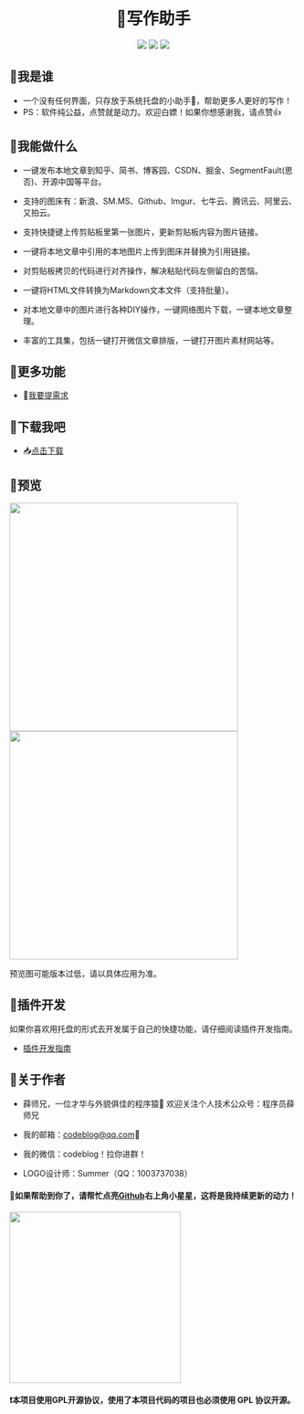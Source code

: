 <div align="center">
<h1>📝写作助手</h1>
<img src="https://img.shields.io/github/license/onblog/BlogHelper"/>
<img src="https://img.shields.io/static/v1?label=electron&message=7.1.7&color="/>
<img src="https://img.shields.io/static/v1?label=mac|win|linux&message=7.1.7&color=yellow"/>
</div>

## 🚩我是谁

- 一个没有任何界面，只存放于系统托盘的小助手🌝，帮助更多人更好的写作！
- PS：软件纯公益，点赞就是动力。欢迎白嫖！如果你想感谢我，请点赞👍

## 🚩我能做什么

- 一键发布本地文章到知乎、简书、博客园、CSDN、掘金、SegmentFault(思否)、开源中国等平台。

- 支持的图床有：新浪、SM.MS、Github、Imgur、七牛云、腾讯云、阿里云、又拍云。

- 支持快捷键上传剪贴板里第一张图片，更新剪贴板内容为图片链接。

- 一键将本地文章中引用的本地图片上传到图床并替换为引用链接。

- 对剪贴板拷贝的代码进行对齐操作，解决粘贴代码左侧留白的苦恼。

- 一键将HTML文件转换为Markdown文本文件（支持批量）。

- 对本地文章中的图片进行各种DIY操作，一键网络图片下载，一键本地文章整理。

- 丰富的工具集，包括一键打开微信文章排版，一键打开图片素材网站等。

## 🚩更多功能

- 🙋[我要提需求](https://github.com/onblog/BlogHelper/issues)

## 🚩下载我吧

- 📥[点击下载](https://github.com/onblog/BlogHelper/releases)

## 🚩预览

<img src="https://user-images.githubusercontent.com/31175877/102894223-bdcfd280-449d-11eb-9992-4ba1d8e27f9a.jpg" referrerpolicy="no-referrer" width="400px" />

<img src="https://user-images.githubusercontent.com/31175877/102894199-b6102e00-449d-11eb-873d-ceafdf514e0c.jpg" referrerpolicy="no-referrer" width="400px"/>

预览图可能版本过低，请以具体应用为准。

## 🚩插件开发

如果你喜欢用托盘的形式去开发属于自己的快捷功能，请仔细阅读插件开发指南。

- [插件开发指南](./src/plugins/README.md)

## 🚩关于作者

- 薛师兄，一位才华与外貌俱佳的程序猿🐒 欢迎关注个人技术公众号：程序员薛师兄

- 我的邮箱：[codeblog@qq.com](mailto:codeblog@qq.com)📩

- 我的微信：codeblog！拉你进群！

- LOGO设计师：Summer（QQ：1003737038）

#### 📣如果帮助到你了，请帮忙点亮[Github](https://github.com/onblog/BlogHelper)右上角小星星，这将是我持续更新的动力！

<img src="https://i.loli.net/2020/01/13/pPoFNwT6fKCZQ2i.png" width="300px" referrerpolicy="no-referrer">

#### ❗本项目使用GPL开源协议，使用了本项目代码的项目也必须使用 GPL 协议开源。

